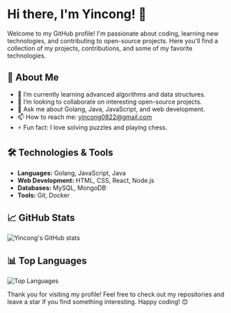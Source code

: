 # Hi there, I'm Yincong! 👋

Welcome to my GitHub profile! I'm passionate about coding, learning new technologies, and contributing to open-source projects. Here you'll find a collection of my projects, contributions, and some of my favorite technologies.

## 🚀 About Me

- 🌱 I’m currently learning advanced algorithms and data structures.
- 👯 I’m looking to collaborate on interesting open-source projects.
- 💬 Ask me about Golang, Java, JavaScript, and web development.
- 📫 How to reach me: [yincong0822@gmail.com](mailto:yincong0822@gmail.com)
- ⚡ Fun fact: I love solving puzzles and playing chess.

## 🛠️ Technologies & Tools

- **Languages:** Golang, JavaScript, Java
- **Web Development:** HTML, CSS, React, Node.js
- **Databases:** MySQL, MongoDB
- **Tools:** Git, Docker

## 📈 GitHub Stats

![Yincong's GitHub stats](https://github-readme-stats.vercel.app/api?username=yincongcyincong&show_icons=true&theme=radical)

## 📊 Top Languages

![Top Languages](https://github-readme-stats.vercel.app/api/top-langs/?username=yincongcyincong&layout=compact&theme=radical)


Thank you for visiting my profile! Feel free to check out my repositories and leave a star if you find something interesting. Happy coding! 😊
